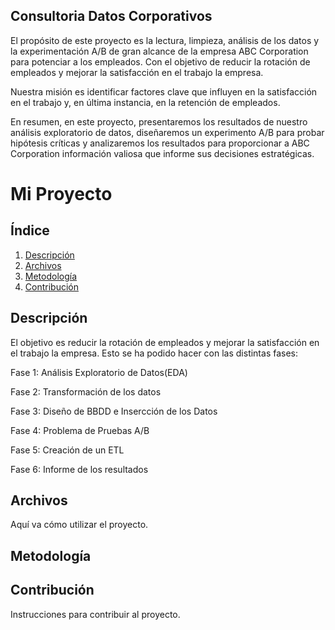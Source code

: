 
## Consultoria Datos Corporativos
El propósito de este proyecto es la lectura, limpieza, análisis de los datos y la experimentación A/B de gran alcance de la empresa ABC Corporation para potenciar a los empleados. Con el objetivo de reducir la rotación de empleados y mejorar la satisfacción en el trabajo la empresa.

Nuestra misión es identificar factores clave que influyen en la satisfacción en el trabajo y, en última instancia, en la retención de empleados.

En resumen, en este proyecto, presentaremos los resultados de nuestro análisis exploratorio de datos, diseñaremos un experimento A/B para probar hipótesis críticas y analizaremos los resultados para proporcionar a ABC Corporation información valiosa que informe sus decisiones estratégicas.

# Mi Proyecto

## Índice

1. [Descripción](#Descripción)
2. [Archivos](#Archivos)
3. [Metodología](#Metodología)
4. [Contribución](#contribución)

## Descripción
El objetivo es reducir la rotación de empleados y mejorar la satisfacción en el trabajo la empresa. Esto se ha podido hacer con las distintas fases:

Fase 1: Análisis Exploratorio de Datos(EDA)

Fase 2: Transformación de los datos

Fase 3: Diseño de BBDD e Insercción de los Datos

Fase 4: Problema de Pruebas A/B

Fase 5: Creación de un ETL

Fase 6: Informe de los resultados



## Archivos
Aquí va cómo utilizar el proyecto.

## Metodología

## Contribución
Instrucciones para contribuir al proyecto.





